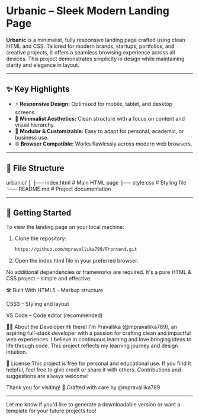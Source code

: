 # Urbanic – Sleek Modern Landing Page

**Urbanic** is a minimalist, fully responsive landing page crafted using clean HTML and CSS. Tailored for modern brands, startups, portfolios, and creative projects, it offers a seamless browsing experience across all devices. This project demonstrates simplicity in design while maintaining clarity and elegance in layout.

---

## ✨ Key Highlights

- ⚡ **Responsive Design:** Optimized for mobile, tablet, and desktop screens.
- 🎯 **Minimalist Aesthetics:** Clean structure with a focus on content and visual hierarchy.
- 🧩 **Modular & Customizable:** Easy to adapt for personal, academic, or business use.
- 🌐 **Browser Compatible:** Works flawlessly across modern web browsers.

---

## 📂 File Structure
urbanic/ │ ├── index.html # Main HTML page ├── style.css # Styling file └── README.md # Project documentation

---

## 🚀 Getting Started

To view the landing page on your local machine:

1. Clone the repository:
   ```bash
   https://github.com/mpravallika789/Frontend.git
2. Open the index.html file in your preferred browser.

No additional dependencies or frameworks are required. It's a pure HTML & CSS project – simple and effective.

🛠 Built With
HTML5 – Markup structure

CSS3 – Styling and layout

VS Code – Code editor (recommended)

👩‍💻 About the Developer
Hi there! I'm Pravallika (@mpravallika789), an aspiring full-stack developer with a passion for crafting clean and impactful web experiences.
I believe in continuous learning and love bringing ideas to life through code. This project reflects my learning journey and design intuition.

📄 License
This project is free for personal and educational use. If you find it helpful, feel free to give credit or share it with others. Contributions and suggestions are always welcome!

Thank you for visiting! 🌸
Crafted with care by @mpravallika789

---

Let me know if you'd like to generate a downloadable version or want a template for your future projects too!


